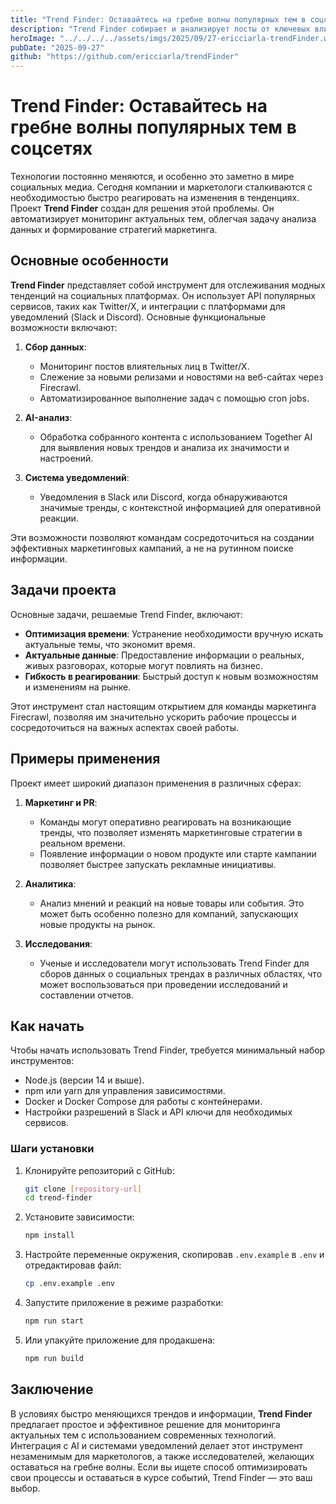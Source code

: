 ```yaml
---
title: "Trend Finder: Оставайтесь на гребне волны популярных тем в соцсетях"
description: "Trend Finder собирает и анализирует посты от ключевых влияющих лиц, уведомляя вас через Slack или Discord о новых трендах и запусках продуктов — ваш помощник в быстром реагировании на новые возможности и актуальные разговоры."
heroImage: "../../../../assets/imgs/2025/09/27-ericciarla-trendFinder.webp"
pubDate: "2025-09-27"
github: "https://github.com/ericciarla/trendFinder"
---
```


# Trend Finder: Оставайтесь на гребне волны популярных тем в соцсетях

Технологии постоянно меняются, и особенно это заметно в мире социальных медиа. Сегодня компании и маркетологи сталкиваются с необходимостью быстро реагировать на изменения в тенденциях. Проект **Trend Finder** создан для решения этой проблемы. Он автоматизирует мониторинг актуальных тем, облегчая задачу анализа данных и формирование стратегий маркетинга.

## Основные особенности

**Trend Finder** представляет собой инструмент для отслеживания модных тенденций на социальных платформах. Он использует API популярных сервисов, таких как Twitter/X, и интеграции с платформами для уведомлений (Slack и Discord). Основные функциональные возможности включают:

1. **Сбор данных**:
   - Мониторинг постов влиятельных лиц в Twitter/X.
   - Слежение за новыми релизами и новостями на веб-сайтах через Firecrawl.
   - Автоматизированное выполнение задач с помощью cron jobs.

2. **AI-анализ**:
   - Обработка собранного контента с использованием Together AI для выявления новых трендов и анализа их значимости и настроений.

3. **Система уведомлений**:
   - Уведомления в Slack или Discord, когда обнаруживаются значимые тренды, с контекстной информацией для оперативной реакции.

Эти возможности позволяют командам сосредоточиться на создании эффективных маркетинговых кампаний, а не на рутинном поиске информации.

## Задачи проекта

Основные задачи, решаемые Trend Finder, включают:

- **Оптимизация времени**: Устранение необходимости вручную искать актуальные темы, что экономит время.
- **Актуальные данные**: Предоставление информации о реальных, живых разговорах, которые могут повлиять на бизнес.
- **Гибкость в реагировании**: Быстрый доступ к новым возможностям и изменениям на рынке.

Этот инструмент стал настоящим открытием для команды маркетинга Firecrawl, позволяя им значительно ускорить рабочие процессы и сосредоточиться на важных аспектах своей работы.

## Примеры применения

Проект имеет широкий диапазон применения в различных сферах:

1. **Маркетинг и PR**:
   - Команды могут оперативно реагировать на возникающие тренды, что позволяет изменять маркетинговые стратегии в реальном времени.
   - Появление информации о новом продукте или старте кампании позволяет быстрее запускать рекламные инициативы.

2. **Аналитика**:
   - Анализ мнений и реакций на новые товары или события. Это может быть особенно полезно для компаний, запускающих новые продукты на рынок.

3. **Исследования**:
   - Ученые и исследователи могут использовать Trend Finder для сборов данных о социальных трендах в различных областях, что может воспользоваться при проведении исследований и составлении отчетов.

## Как начать

Чтобы начать использовать Trend Finder, требуется минимальный набор инструментов:

- Node.js (версии 14 и выше).
- npm или yarn для управления зависимостями.
- Docker и Docker Compose для работы с контейнерами.
- Настройки разрешений в Slack и API ключи для необходимых сервисов.

### Шаги установки

1. Клонируйте репозиторий с GitHub:
   ```bash
   git clone [repository-url]
   cd trend-finder
   ```

2. Установите зависимости:
   ```bash
   npm install
   ```

3. Настройте переменные окружения, скопировав `.env.example` в `.env` и отредактировав файл:
   ```bash
   cp .env.example .env
   ```

4. Запустите приложение в режиме разработки:
   ```bash
   npm run start
   ```

5. Или упакуйте приложение для продакшена:
   ```bash
   npm run build
   ```

## Заключение

В условиях быстро меняющихся трендов и информации, **Trend Finder** предлагает простое и эффективное решение для мониторинга актуальных тем с использованием современных технологий. Интеграция с AI и системами уведомлений делает этот инструмент незаменимым для маркетологов, а также исследователей, желающих оставаться на гребне волны. Если вы ищете способ оптимизировать свои процессы и оставаться в курсе событий, Trend Finder — это ваш выбор.
